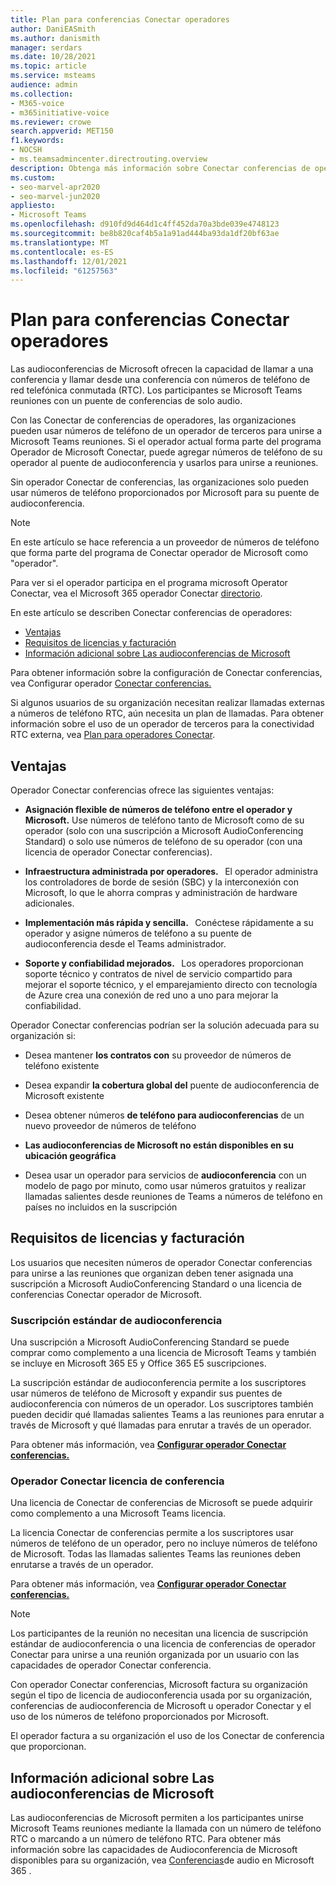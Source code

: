 ```yaml
---
title: Plan para conferencias Conectar operadores
author: DaniEASmith
ms.author: danismith
manager: serdars
ms.date: 10/28/2021
ms.topic: article
ms.service: msteams
audience: admin
ms.collection:
- M365-voice
- m365initiative-voice
ms.reviewer: crowe
search.appverid: MET150
f1.keywords:
- NOCSH
- ms.teamsadmincenter.directrouting.overview
description: Obtenga más información sobre Conectar conferencias de operadores, como requisitos y planificación de la implementación.
ms.custom:
- seo-marvel-apr2020
- seo-marvel-jun2020
appliesto:
- Microsoft Teams
ms.openlocfilehash: d910fd9d464d1c4ff452da70a3bde039e4748123
ms.sourcegitcommit: be8b820caf4b5a1a91ad444ba93da1df20bf63ae
ms.translationtype: MT
ms.contentlocale: es-ES
ms.lasthandoff: 12/01/2021
ms.locfileid: "61257563"
---
```

# <a name="plan-for-operator-connect-conferencing"></a>Plan para conferencias Conectar operadores

Las audioconferencias de Microsoft ofrecen la capacidad de llamar a una conferencia y llamar desde una conferencia con números de teléfono de red telefónica conmutada (RTC).  Los participantes se Microsoft Teams reuniones con un puente de conferencias de solo audio.

Con las Conectar de conferencias de operadores, las organizaciones pueden usar números de teléfono de un operador de terceros para unirse a Microsoft Teams reuniones. Si el operador actual forma parte del programa Operador de Microsoft Conectar, puede agregar números de teléfono de su operador al puente de audioconferencia y usarlos para unirse a reuniones.

Sin operador Conectar de conferencias, las organizaciones solo pueden usar números de teléfono proporcionados por Microsoft para su puente de audioconferencia.

>[!NOTE]
>En este artículo se hace referencia a un proveedor de números de teléfono que forma parte del programa de Conectar operador de Microsoft como "operador".
>
>Para ver si el operador participa en el programa microsoft Operator Conectar, vea el Microsoft 365 operador Conectar [directorio](https://cloudpartners.transform.microsoft.com/practices/microsoft-365-for-operators/directory).

En este artículo se describen Conectar conferencias de operadores:

- [Ventajas](#benefits)
- [Requisitos de licencias y facturación](#licensing-requirements-and-billing)
- [Información adicional sobre Las audioconferencias de Microsoft](#additional-information-on-microsoft-audio-conferencing)

Para obtener información sobre la configuración de Conectar conferencias, vea Configurar operador [Conectar conferencias.](operator-connect-conferencing-configure.md)

Si algunos usuarios de su organización necesitan realizar llamadas externas a números de teléfono RTC, aún necesita un plan de llamadas. Para obtener información sobre el uso de un operador de terceros para la conectividad RTC externa, vea [Plan para operadores Conectar](operator-connect-plan.md).

## <a name="benefits"></a>Ventajas

Operador Conectar conferencias ofrece las siguientes ventajas:

- **Asignación flexible de números de teléfono entre el operador y Microsoft.** Use números de teléfono tanto de Microsoft como de su operador (solo con una suscripción a Microsoft AudioConferencing Standard) o solo use números de teléfono de su operador (con una licencia de operador Conectar conferencias).

- **Infraestructura administrada por operadores.**   El operador administra los controladores de borde de sesión (SBC) y la interconexión con Microsoft, lo que le ahorra compras y administración de hardware adicionales.

- **Implementación más rápida y sencilla.**   Conéctese rápidamente a su operador y asigne números de teléfono a su puente de audioconferencia desde el Teams administrador.

- **Soporte y confiabilidad mejorados.**   Los operadores proporcionan soporte técnico y contratos de nivel de servicio compartido para mejorar el soporte técnico, y el emparejamiento directo con tecnología de Azure crea una conexión de red uno a uno para mejorar la confiabilidad.

Operador Conectar conferencias podrían ser la solución adecuada para su organización si:

- Desea mantener **los contratos con** su proveedor de números de teléfono existente

- Desea expandir **la cobertura global del** puente de audioconferencia de Microsoft existente

- Desea obtener números **de teléfono para audioconferencias** de un nuevo proveedor de números de teléfono

- **Las audioconferencias de Microsoft no están disponibles en su ubicación geográfica**

- Desea usar un operador para servicios de **audioconferencia** con un modelo de pago por minuto, como usar números gratuitos y realizar llamadas salientes desde reuniones de Teams a números de teléfono en países no incluidos en la suscripción

## <a name="licensing-requirements-and-billing"></a>Requisitos de licencias y facturación

Los usuarios que necesiten números de operador Conectar conferencias para unirse a las reuniones que organizan deben tener asignada una suscripción a Microsoft AudioConferencing Standard o una licencia de conferencias Conectar operador de Microsoft.

### <a name="audio-conferencing-standard-subscription"></a>Suscripción estándar de audioconferencia

Una suscripción a Microsoft AudioConferencing Standard se puede comprar como complemento a una licencia de Microsoft Teams y también se incluye en Microsoft 365 E5 y Office 365 E5 suscripciones.

La suscripción estándar de audioconferencia permite a los suscriptores usar números de teléfono de Microsoft y expandir sus puentes de audioconferencia con números de un operador. Los suscriptores también pueden decidir qué llamadas salientes Teams a las reuniones para enrutar a través de Microsoft y qué llamadas para enrutar a través de un operador.

Para obtener más información, vea [**Configurar operador Conectar conferencias.**](operator-connect-conferencing-configure.md)

### <a name="operator-connect-conferencing-license"></a>Operador Conectar licencia de conferencia

Una licencia de Conectar de conferencias de Microsoft se puede adquirir como complemento a una Microsoft Teams licencia.

La licencia Conectar de conferencias permite a los suscriptores usar números de teléfono de un operador, pero no incluye números de teléfono de Microsoft. Todas las llamadas salientes Teams las reuniones deben enrutarse a través de un operador.

Para obtener más información, vea [**Configurar operador Conectar conferencias.**](operator-connect-conferencing-configure.md)

>[!Note]
>Los participantes de la reunión no necesitan una licencia de suscripción estándar de audioconferencia o una licencia de conferencias de operador Conectar para unirse a una reunión organizada por un usuario con las capacidades de operador Conectar conferencia.

Con operador Conectar conferencias, Microsoft factura su organización según el tipo de licencia de audioconferencia usada por su organización, conferencias de audioconferencia de Microsoft u operador Conectar y el uso de los números de teléfono proporcionados por Microsoft.

El operador factura a su organización el uso de los Conectar de conferencia que proporcionan.

## <a name="additional-information-on-microsoft-audio-conferencing"></a>Información adicional sobre Las audioconferencias de Microsoft

Las audioconferencias de Microsoft permiten a los participantes unirse Microsoft Teams reuniones mediante la llamada con un número de teléfono RTC o marcando a un número de teléfono RTC. Para obtener más información sobre las capacidades de Audioconferencia de Microsoft disponibles para su organización, vea [Conferencias](audio-conferencing-in-office-365.md)de audio en Microsoft 365 .
